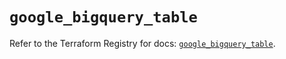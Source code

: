 # `google_bigquery_table`

Refer to the Terraform Registry for docs: [`google_bigquery_table`](https://registry.terraform.io/providers/hashicorp/google-beta/5.28.0/docs/resources/google_bigquery_table).
